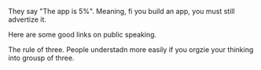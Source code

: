 
They say "The app is 5%". Meaning, fi you build an app, you must still advertize it. 

Here are some good links on public speaking.

The rule of three. People understadn more easily if you orgzie your thinking into grousp of three. 

